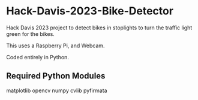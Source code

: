 # Hack-Davis-2023-Bike-Detector
Hack Davis 2023 project to detect bikes in stoplights to turn the traffic light green for the bikes.

This uses a Raspberry Pi, and Webcam.

Coded entirely in Python.

## Required Python Modules

matplotlib
opencv
numpy
cvlib
pyfirmata
##